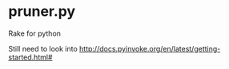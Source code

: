# pruner.py
Rake for python

Still need to look into http://docs.pyinvoke.org/en/latest/getting-started.html#
